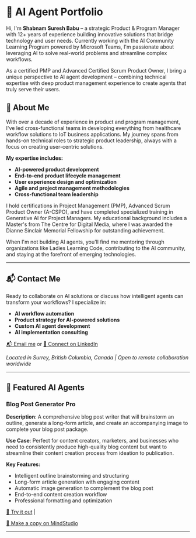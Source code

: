 # 🧠 AI Agent Portfolio

Hi, I'm **Shabnam Suresh Babu** – a strategic Product & Program Manager with 12+ years of experience building innovative solutions that bridge technology and user needs. Currently working with the AI Community Learning Program powered by Microsoft Teams, I'm passionate about leveraging AI to solve real-world problems and streamline complex workflows.

As a certified PMP and Advanced Certified Scrum Product Owner, I bring a unique perspective to AI agent development – combining technical expertise with deep product management experience to create agents that truly serve their users.

## 👋 About Me

With over a decade of experience in product and program management, I've led cross-functional teams in developing everything from healthcare workflow solutions to IoT business applications. My journey spans from hands-on technical roles to strategic product leadership, always with a focus on creating user-centric solutions.

**My expertise includes:**
- **AI-powered product development**
- **End-to-end product lifecycle management**
- **User experience design and optimization**
- **Agile and project management methodologies**
- **Cross-functional team leadership**

I hold certifications in Project Management (PMP), Advanced Scrum Product Owner (A-CSPO), and have completed specialized training in Generative AI for Project Managers. My educational background includes a Master's from The Centre for Digital Media, where I was awarded the Dianne Sinclair Memorial Fellowship for outstanding achievement.

When I'm not building AI agents, you'll find me mentoring through organizations like Ladies Learning Code, contributing to the AI community, and staying at the forefront of emerging technologies.

---

## 📬 Contact Me

Ready to collaborate on AI solutions or discuss how intelligent agents can transform your workflows? I specialize in:
- **AI workflow automation**
- **Product strategy for AI-powered solutions**
- **Custom AI agent development**
- **AI implementation consulting**

[📬 Email me](mailto:shabnam.suresh@gmail.com) or [💼 Connect on LinkedIn](https://www.linkedin.com/in/shabnam-suresh)

*Located in Surrey, British Columbia, Canada | Open to remote collaboration worldwide*


---

## 🚀 Featured AI Agents

### Blog Post Generator Pro

**Description**: A comprehensive blog post writer that will brainstorm an outline, generate a long-form article, and create an accompanying image to complete your blog post package.

**Use Case**: Perfect for content creators, marketers, and businesses who need to consistently produce high-quality blog content but want to streamline their content creation process from ideation to publication.

**Key Features:**
- Intelligent outline brainstorming and structuring
- Long-form article generation with engaging content
- Automatic image generation to complement the blog post
- End-to-end content creation workflow
- Professional formatting and optimization

[🔗 Try it out](https://app.mindstudio.ai/agents/blog-post-generator-advanced-f1b40b30/run/85b16abe-78ff-4201-b112-4d9171de035c) | 

[🔗 Make a copy on MindStudio](https://app.mindstudio.ai/agents/blog-post-generator-advanced-f1b40b30/remix)

---